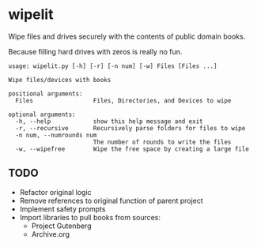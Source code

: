 # wipelit   

Wipe files and drives securely with the contents of public domain books.

Because filling hard drives with zeros is really no fun.

```
usage: wipelit.py [-h] [-r] [-n num] [-w] Files [Files ...]

Wipe files/devices with books

positional arguments:
  Files                 Files, Directories, and Devices to wipe

optional arguments:
  -h, --help            show this help message and exit
  -r, --recursive       Recursively parse folders for files to wipe
  -n num, --numrounds num
                        The number of rounds to write the files
  -w, --wipefree        Wipe the free space by creating a large file
```

## TODO

- Refactor original logic
- Remove references to original function of parent project
- Implement safety prompts
- Import libraries to pull books from sources:
    - Project Gutenberg
    - Archive.org
